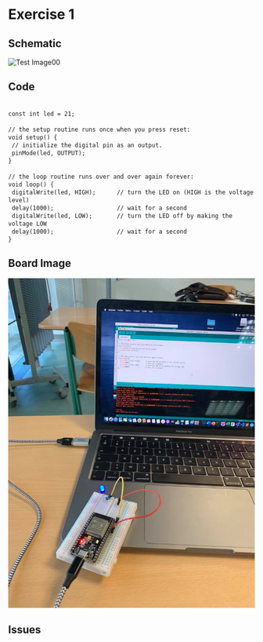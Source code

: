 


# Exercise 1  



## Schematic 
![Test Image00]()

## Code
 ```Arduino

const int led = 21;
 
// the setup routine runs once when you press reset:
void setup() {                
  // initialize the digital pin as an output.
  pinMode(led, OUTPUT);     
}
 
// the loop routine runs over and over again forever:
void loop() {
  digitalWrite(led, HIGH);      // turn the LED on (HIGH is the voltage level)
  delay(1000);                  // wait for a second
  digitalWrite(led, LOW);       // turn the LED off by making the voltage LOW
  delay(1000);                  // wait for a second
}

```
## Board Image
![Board](https://github.com/efrei-paris-sud/2020-C-Just-do-it/blob/main/lab/4/Ex1/129411623_133665651685408_4786929376080953025_n.jpg)


## Issues

